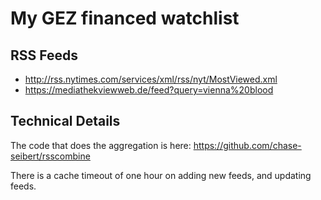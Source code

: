# My GEZ financed watchlist

## RSS Feeds

- http://rss.nytimes.com/services/xml/rss/nyt/MostViewed.xml
- https://mediathekviewweb.de/feed?query=vienna%20blood

## Technical Details

The code that does the aggregation is here: https://github.com/chase-seibert/rsscombine

There is a cache timeout of one hour on adding new feeds, and updating feeds.
